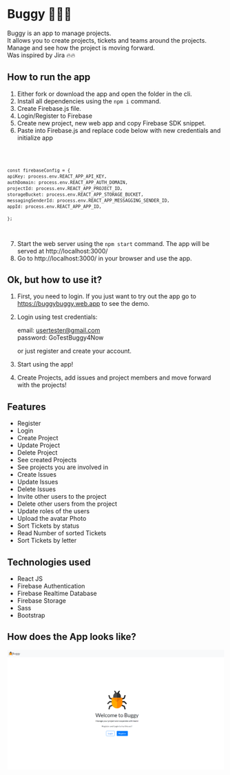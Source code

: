 # Buggy 🐛🐛🐛

Buggy is an app to manage projects.<br/> 
It allows you to create projects, tickets and teams around the projects.
Manage and see how the project is moving forward.<br/> 
Was inspired by Jira 🔥🔥

## How to run the app

1. Either fork or download the app and open the folder in the cli.
2. Install all dependencies using the `npm i` command.
3. Create Firebase.js file.
4. Login/Register to Firebase
5. Create new project, new web app and copy Firebase SDK snippet.
6. Paste into Firebase.js and replace code below with new credentials and initialize app 

<code> 

    const firebaseConfig = {
    apiKey: process.env.REACT_APP_API_KEY,
    authDomain: process.env.REACT_APP_AUTH_DOMAIN,
    projectId: process.env.REACT_APP_PROJECT_ID,
    storageBucket: process.env.REACT_APP_STORAGE_BUCKET,
    messagingSenderId: process.env.REACT_APP_MESSAGGING_SENDER_ID,
    appId: process.env.REACT_APP_APP_ID,
  
    };
    
</code>

7. Start the web server using the `npm start` command. The app will be served at http://localhost:3000/
8. Go to http://localhost:3000/ in your browser and use the app.

## Ok, but how to use it?

1. First, you need to login. If you just want to try out the app go to https://buggybuggy.web.app to see the demo.
2. Login using test credentials:

   email: usertester@gmail.com <br/>
   password: GoTestBuggy4Now

    or just register and create your account.
3. Start using the app!
4. Create Projects, add issues and project members and move forward with the projects!

## Features

- Register
- Login
- Create Project
- Update Project
- Delete Project
- See created Projects
- See projects you are involved in
- Create Issues
- Update Issues
- Delete Issues
- Invite other users to the project
- Delete other users from the project
- Update roles of the users
- Upload the avatar Photo
- Sort Tickets by status
- Read Number of sorted Tickets
- Sort Tickets by letter

## Technologies used

- React JS
- Firebase Authentication
- Firebase Realtime Database
- Firebase Storage
- Sass
- Bootstrap

## How does the App looks like?

![Buggy](./src/assets/BuggyHome.png)


